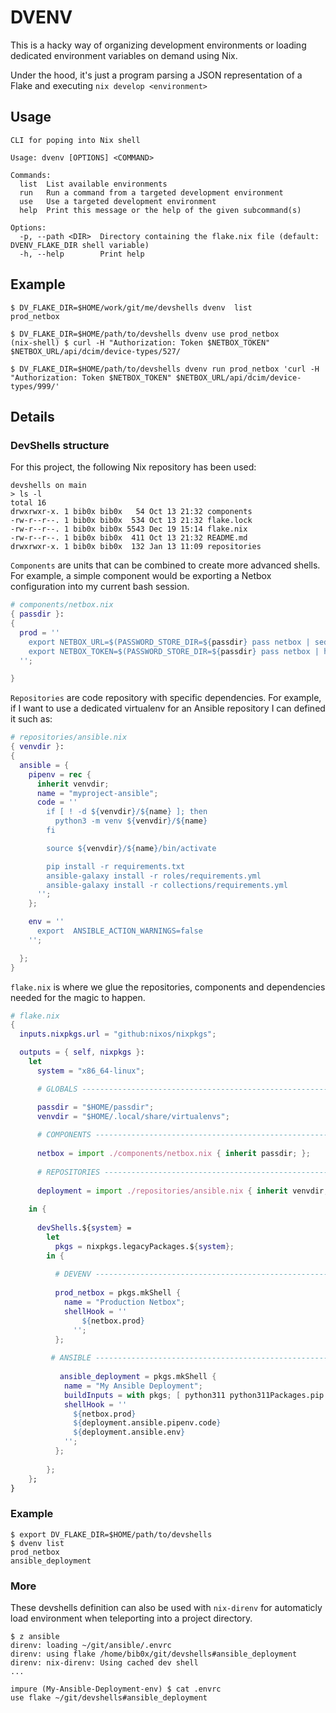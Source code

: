 # DVENV

This is a hacky way of organizing development environments or loading dedicated 
environment variables on demand using Nix. 

Under the hood, it's just a program  parsing a JSON representation of a Flake
and executing `nix develop <environment>`

## Usage

```
CLI for poping into Nix shell

Usage: dvenv [OPTIONS] <COMMAND>

Commands:
  list  List available environments
  run   Run a command from a targeted development environment
  use   Use a targeted development environment
  help  Print this message or the help of the given subcommand(s)

Options:
  -p, --path <DIR>  Directory containing the flake.nix file (default: DVENV_FLAKE_DIR shell variable)
  -h, --help        Print help
```

## Example

```
$ DV_FLAKE_DIR=$HOME/work/git/me/devshells dvenv  list
prod_netbox

$ DV_FLAKE_DIR=$HOME/path/to/devshells dvenv use prod_netbox
(nix-shell) $ curl -H "Authorization: Token $NETBOX_TOKEN" $NETBOX_URL/api/dcim/device-types/527/

$ DV_FLAKE_DIR=$HOME/path/to/devshells dvenv run prod_netbox 'curl -H "Authorization: Token $NETBOX_TOKEN" $NETBOX_URL/api/dcim/device-types/999/'
```

## Details

### DevShells structure

For this project, the following Nix repository has been used:

```
devshells on main 
> ls -l
total 16
drwxrwxr-x. 1 bib0x bib0x   54 Oct 13 21:32 components
-rw-r--r--. 1 bib0x bib0x  534 Oct 13 21:32 flake.lock
-rw-r--r--. 1 bib0x bib0x 5543 Dec 19 15:14 flake.nix
-rw-r--r--. 1 bib0x bib0x  411 Oct 13 21:32 README.md
drwxrwxr-x. 1 bib0x bib0x  132 Jan 13 11:09 repositories
```

`Components` are units that can be combined to create more advanced shells.
For example, a simple component would be exporting a Netbox configuration into my current bash session.

``` nix
# components/netbox.nix
{ passdir }:
{
  prod = ''
    export NETBOX_URL=$(PASSWORD_STORE_DIR=${passdir} pass netbox | sed -n -e 's/^url: \(.*\)/\1/p')
    export NETBOX_TOKEN=$(PASSWORD_STORE_DIR=${passdir} pass netbox | head -n 1)
  '';

}
```

`Repositories` are code repository with specific dependencies.
For example, if I want to use a dedicated virtualenv for an Ansible repository I can defined it such as:

``` nix
# repositories/ansible.nix
{ venvdir }:
{
  ansible = {
    pipenv = rec {
      inherit venvdir;
      name = "myproject-ansible";
      code = ''
        if [ ! -d ${venvdir}/${name} ]; then
          python3 -m venv ${venvdir}/${name}
        fi

        source ${venvdir}/${name}/bin/activate

        pip install -r requirements.txt
        ansible-galaxy install -r roles/requirements.yml
        ansible-galaxy install -r collections/requirements.yml
      '';
    };

    env = ''
      export  ANSIBLE_ACTION_WARNINGS=false
    '';

  };
}
```

`flake.nix` is where we glue the repositories, components and dependencies needed for the magic to happen.

``` nix
# flake.nix
{
  inputs.nixpkgs.url = "github:nixos/nixpkgs";

  outputs = { self, nixpkgs }:
    let 
      system = "x86_64-linux";

      # GLOBALS ------------------------------------------------------------------------------

      passdir = "$HOME/passdir";
      venvdir = "$HOME/.local/share/virtualenvs";
      
      # COMPONENTS ---------------------------------------------------------------------------
      
      netbox = import ./components/netbox.nix { inherit passdir; };
      
      # REPOSITORIES -------------------------------------------------------------------------
       
      deployment = import ./repositories/ansible.nix { inherit venvdir; };
      
    in {
    
      devShells.${system} = 
        let
          pkgs = nixpkgs.legacyPackages.${system};
        in {
         
          # DEVENV ---------------------------------------------------------------------------
          
          prod_netbox = pkgs.mkShell {
            name = "Production Netbox";
            shellHook = ''
                ${netbox.prod}
              '';
          };
         
         # ANSIBLE ---------------------------------------------------------------------------
         
           ansible_deployment = pkgs.mkShell {
            name = "My Ansible Deployment";
            buildInputs = with pkgs; [ python311 python311Packages.pip python311Packages.netaddr ];
            shellHook = ''
              ${netbox.prod}
              ${deployment.ansible.pipenv.code}
              ${deployment.ansible.env}
            '';
          };
         
        };
    };
}
```

### Example

``` shell
$ export DV_FLAKE_DIR=$HOME/path/to/devshells
$ dvenv list
prod_netbox
ansible_deployment
```

### More

These devshells definition can also be used with `nix-direnv` for automaticly load environment when teleporting into a project directory.

``` shell
$ z ansible
direnv: loading ~/git/ansible/.envrc
direnv: using flake /home/bib0x/git/devshells#ansible_deployment
direnv: nix-direnv: Using cached dev shell
...

impure (My-Ansible-Deployment-env) $ cat .envrc
use flake ~/git/devshells#ansible_deployment
```

